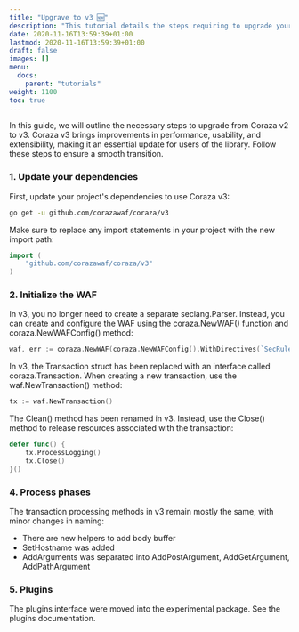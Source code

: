 ```yaml
---
title: "Upgrave to v3 🆕"
description: "This tutorial details the steps requiring to upgrade your Coraza v2 application to Coraza v3."
date: 2020-11-16T13:59:39+01:00
lastmod: 2020-11-16T13:59:39+01:00
draft: false
images: []
menu:
  docs:
    parent: "tutorials"
weight: 1100
toc: true
---
```


In this guide, we will outline the necessary steps to upgrade from Coraza v2 to v3. Coraza v3 brings improvements in performance, usability, and extensibility, making it an essential update for users of the library. Follow these steps to ensure a smooth transition.

### 1. Update your dependencies
First, update your project's dependencies to use Coraza v3:

```sh
go get -u github.com/corazawaf/coraza/v3
```

Make sure to replace any import statements in your project with the new import path:

```go
import (
    "github.com/corazawaf/coraza/v3"
)
```

### 2. Initialize the WAF
In v3, you no longer need to create a separate seclang.Parser. Instead, you can create and configure the WAF using the coraza.NewWAF() function and coraza.NewWAFConfig() method:

```go
waf, err := coraza.NewWAF(coraza.NewWAFConfig().WithDirectives(`SecRule REMOTE_ADDR "@rx .*" "id:1,phase:1,deny,status:403"`))
```

In v3, the Transaction struct has been replaced with an interface called coraza.Transaction. When creating a new transaction, use the waf.NewTransaction() method:

```go
tx := waf.NewTransaction()
```

The Clean() method has been renamed in v3. Instead, use the Close() method to release resources associated with the transaction:
```go
defer func() {
    tx.ProcessLogging()
    tx.Close()
}()
```

### 4. Process phases
The transaction processing methods in v3 remain mostly the same, with minor changes in naming:

- There are new helpers to add body buffer
- SetHostname was added
- AddArguments was separated into AddPostArgument, AddGetArgument, AddPathArgument

### 5. Plugins
The plugins interface were moved into the experimental package. See the plugins documentation.